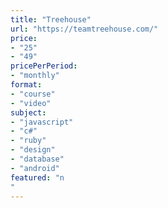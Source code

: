 ```yaml
---
title: "Treehouse"
url: "https://teamtreehouse.com/"
price: 
- "25"
- "49"
pricePerPeriod: 
- "monthly"
format: 
- "course"
- "video"
subject: 
- "javascript"
- "c#"
- "ruby"
- "design"
- "database"
- "android"
featured: "n"
---
```

